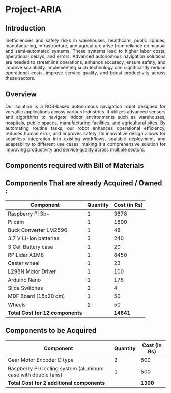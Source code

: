# Project-ARIA
## Introduction
<p align="justify">
Inefficiencies and safety risks in warehouses, healthcare, public spaces, manufacturing, infrastructure, and agriculture arise from reliance on manual and semi-automated systems. These systems lead to higher labor costs, operational delays, and errors. Advanced autonomous navigation solutions are needed to streamline operations, enhance accuracy, ensure safety, and improve scalability. Implementing such technology can significantly reduce operational costs, improve service quality, and boost productivity across these sectors.

## Overview
<p align="justify">
Our solution is a ROS-based autonomous navigation robot designed for versatile applications across various industries. It utilizes advanced sensors and algorithms to navigate indoor environments such as warehouses, hospitals, public spaces, manufacturing facilities, and agricultural sites. By automating routine tasks, our robot enhances operational efficiency, reduces human error, and improves safety. Its innovative design allows for seamless integration into existing workflows, scalable deployment, and adaptability to different use cases, making it a comprehensive solution for improving productivity and service quality across multiple sectors.

## Components required with Bill of Materials
## Components That are already  Acquired / Owned :

| Component                               | Quantity | Cost (in Rs) |
|-----------------------------------------|----------|--------------|
| Raspberry Pi 3b+                        | 1        | 3678         |
| Pi cam                                  | 1        | 1800         |
| Buck Converter LM2596                   | 1        | 48           |
| 3.7 V Li-ion batteries                  | 3        | 240          |
| 3 Cell Battery case                     | 1        | 20           |
| RP Lidar A1M8                           | 1        | 8450         |
| Caster wheel                            | 1        | 23           |
| L298N Motor Driver                      | 1        | 100          |
| Arduino Nano                            | 1        | 178          |
| Slide Switches                          | 2        | 4            |
| MDF Board (15x20 cm)                    | 1        | 50           |
| Wheels                                  | 2        | 50           |
| **Total Cost for 12 components**        |          | **14641**    |

## Components to be Acquired

| Component                                                         | Quantity | Cost (in Rs) |
|-------------------------------------------------------------------|----------|--------------|
| Gear Motor Encoder D type                                         | 2        | 800          |
| Raspberry Pi Cooling system (aluminum case with double fans)      | 1        | 500          |
| **Total Cost for 2 additional components**                        |          | **1300**     |


